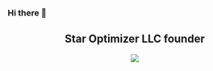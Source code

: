 ### Hi there 👋

<h2 align="center">Star Optimizer LLC founder</h2>

<p align="center">
  <a href="https://skillicons.dev%22%3E/
    <img src="https://skillicons.dev/icons?i=python" />
  </a>
</p>

<p align="center">
  <a href="//www.dmca.com/Protection/Status.aspx?ID=a7fe45d3-afc4-4bde-bec3-0704ca9c0241">
    <img src="https://images.dmca.com/Badges/dmca_protected_sml_120n.png?ID=a7fe45d3-afc4-4bde-bec3-0704ca9c0241" />
  </a>
</p>
